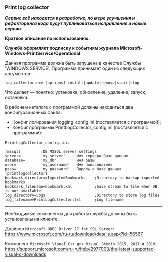 ### **Print log collector**

**_Сервис всё находится в разработке, по мере улучшения и рефакторинга кода будут публиковаться исправления и новые версии_**

**Краткое описание по использованию.**

**Служба оформляет подписку к событиям журнала Microsoft-Windows-PrintService/Operational**

Данная программа должна быть запущена в качестве Службы 'WINDOWS SERVICE'.
Программа принимает один из следующих аргументов:

``log_collector.exe [options] install|update|remove|start|stop``

Что делает — понятно: установка, обновление, удаление, запуск, остановка.

В рабочем каталоге с программой должны находиться два конфигурационных файла:
- Конфиг логирования logging_config.ini (поставляется с программой);
- Конфиг программы PrintLogCollector_config.ini (поставляется с программой):

`PrintLogCollector_config.ini`:
```
[mssql]         ;DB MSSQL server settings
server=         'my_server'     Имя сервера базе данных
database=       'my_db'         Имя базы
user=           'my_username'   Имя пользователя
pass=           'my_password'   Пароль к базе данных
[printlogcollector]
bookmark_directory=ImportedBookmarks    ;Directory to backup imported bookmarks
bookmark_filename=bookmark.xml          ;Save stream to file when DB is not available
log_directory=Logs                      ;Directory to store log files
log_filename=PrintLogCollector.txt      ;Log filename
```

---
Необходимые компоненты для работы службы должны быть установлены на клиенте.

Драйвер ``Microsoft ODBC Driver 17 for SQL Server:``
https://www.microsoft.com/ru-ru/download/details.aspx?id=56567

Компонент ``Microsoft Visual C++ для Visual Studio 2015, 2017 и 2019``:
https://support.microsoft.com/ru-ru/help/2977003/the-latest-supported-visual-c-downloads
